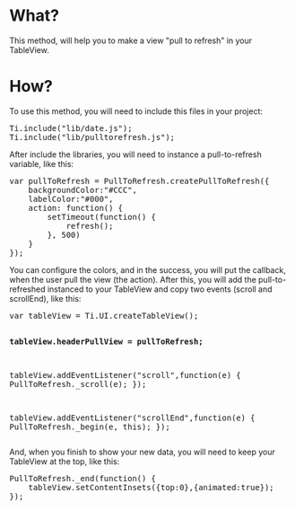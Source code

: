 <h1>What?</h1>
<p>This method, will help you to make a view "pull to refresh" in your TableView.</p>
<h1>How?</h1>
<p>To use this method, you will need to include this files in your project:</p>
<pre>Ti.include("lib/date.js");
Ti.include("lib/pulltorefresh.js");</pre>
<p>After include the libraries, you will need to instance a pull-to-refresh variable, like this:</p>
<pre>var pullToRefresh = PullToRefresh.createPullToRefresh({
	backgroundColor:"#CCC",
	labelColor:"#000",
	action: function() {
		setTimeout(function() {
			refresh();
		}, 500)
	}
});</pre>
<p>You can configure the colors, and in the success, you will put the callback, when the user pull the view (the action). After this, you will add the pull-to-refreshed instanced to your TableView and copy two events (scroll and scrollEnd), like this:</p>
<pre>var tableView = Ti.UI.createTableView();

<b>tableView.headerPullView = pullToRefresh;</b>

tableView.addEventListener("scroll",function(e) {
	PullToRefresh._scroll(e);
});

tableView.addEventListener("scrollEnd",function(e) {
	PullToRefresh._begin(e, this);
});</pre>
<p>And, when you finish to show your new data, you will need to keep your TableView at the top, like this:</p>
<pre>PullToRefresh._end(function() {
	tableView.setContentInsets({top:0},{animated:true});
});
</pre>
